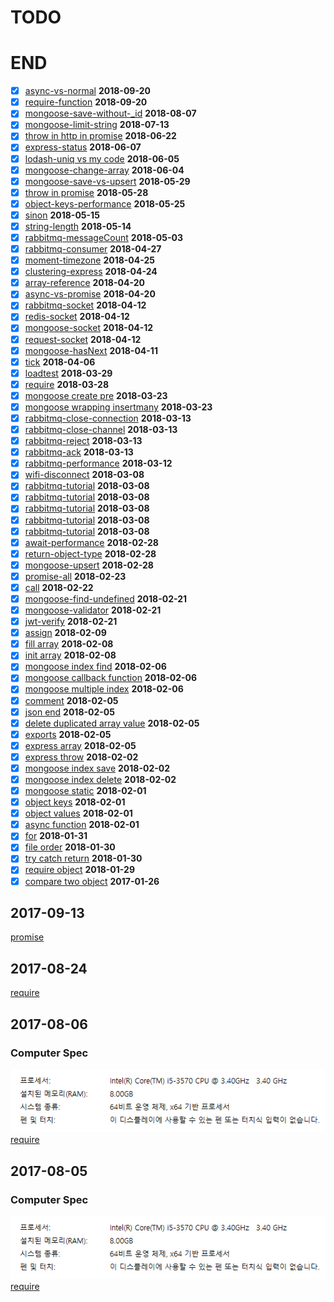 # TODO
# END
- [x] [async-vs-normal](async/performance.js) **2018-09-20**
- [x] [require-function](require/performance.js) **2018-09-20**
- [x] [mongoose-save-without-_id](mongoose/save-without-_id.js) **2018-08-07**
- [x] [mongoose-limit-string](mongoose/limit-string.js) **2018-07-13**
- [x] [throw in http in promise](./throw/request-promise.js) **2018-06-22**
- [x] [express-status](./express/status.js) **2018-06-07**
- [x] [lodash-uniq vs my code](lodash/uniq.js) **2018-06-05**
- [x] [mongoose-change-array](mongoose/change-array.js) **2018-06-04**
- [x] [mongoose-save-vs-upsert](mongoose/save-vs-upsert.js) **2018-05-29**
- [x] [throw in promise](throw/in-promise.js) **2018-05-28**
- [x] [object-keys-performance](object/keys-performance.js) **2018-05-25**
- [x] [sinon](sinon/test.js) **2018-05-15**
- [x] [string-length](length/string.js) **2018-05-14**
- [x] [rabbitmq-messageCount](rabbitmq/messageCount.js) **2018-05-03**
- [x] [rabbitmq-consumer](rabbitmq/consumer.js) **2018-04-27**
- [x] [moment-timezone](moment-timezone/index.js) **2018-04-25**
- [x] [clustering-express](clustering/README.md) **2018-04-24**
- [x] [array-reference](array/reference.js) **2018-04-20**
- [x] [async-vs-promise](async/promise.js) **2018-04-20**
- [x] [rabbitmq-socket](rabbitmq/socket.js) **2018-04-12**
- [x] [redis-socket](redis/socket.js) **2018-04-12**
- [x] [mongoose-socket](mongoose/socket.js) **2018-04-12**
- [x] [request-socket](request/socket.js) **2018-04-12**
- [x] [mongoose-hasNext](mongoose/hasNext.js) **2018-04-11**
- [x] [tick](./process/tick.js) **2018-04-06**
- [x] [loadtest](./loadtest/README.md) **2018-03-29**
- [x] [require](./require/README.md) **2018-03-28**
- [x] [mongoose create pre](./mongoose/create-pre.js) **2018-03-23**
- [x] [mongoose wrapping insertmany](./mongoose/wrapping-insertmany.js) **2018-03-23**
- [x] [rabbitmq-close-connection](rabbitmq/close-connection.js) **2018-03-13**
- [x] [rabbitmq-close-channel](rabbitmq/close-channel.js) **2018-03-13**
- [x] [rabbitmq-reject](rabbitmq/reject.js) **2018-03-13**
- [x] [rabbitmq-ack](rabbitmq/ack.js) **2018-03-13**
- [x] [rabbitmq-performance](rabbitmq/performance.js) **2018-03-12**
- [x] [wifi-disconnect](wifi/disconnect.js) **2018-03-08**
- [x] [rabbitmq-tutorial](rabbitmq/tutorial5.js) **2018-03-08**
- [x] [rabbitmq-tutorial](rabbitmq/tutorial4.js) **2018-03-08**
- [x] [rabbitmq-tutorial](rabbitmq/tutorial3.js) **2018-03-08**
- [x] [rabbitmq-tutorial](rabbitmq/tutorial2.js) **2018-03-08**
- [x] [rabbitmq-tutorial](rabbitmq/tutorial.js) **2018-03-08**
- [x] [await-performance](await/performance.js) **2018-02-28**
- [x] [return-object-type](object/type.js) **2018-02-28**
- [x] [mongoose-upsert](mongoose/upsert.js) **2018-02-28**
- [x] [promise-all](./promise/all.js) **2018-02-23**
- [x] [call](./call/test.js) **2018-02-22**
- [x] [mongoose-find-undefined](./mongoose/find-undefined.js) **2018-02-21**
- [x] [mongoose-validator](./mongoose/validator.js) **2018-02-21**
- [x] [jwt-verify](./jwt/verify.js) **2018-02-21**
- [x] [assign](./object/assign.js) **2018-02-09**
- [x] [fill array](./array/fill.js) **2018-02-08**
- [x] [init array](./array/init.js) **2018-02-08**
- [x] [mongoose index find](./mongoose/find.js) **2018-02-06**
- [x] [mongoose callback function](./mongoose/callback.js) **2018-02-06**
- [x] [mongoose multiple index](./mongoose/multiple.js) **2018-02-06**
- [x] [comment](./comment/test.js) **2018-02-05**
- [x] [json end](./express/end.js) **2018-02-05**
- [x] [delete duplicated array value](./array/duplicated.js) **2018-02-05**
- [x] [exports](./export/test.js) **2018-02-05**
- [x] [express array](./express/array.js) **2018-02-05**
- [x] [express throw](./express/throw.js) **2018-02-02**
- [x] [mongoose index save](./mongoose/save.js) **2018-02-02**
- [x] [mongoose index delete](./mongoose/delete.js) **2018-02-02**
- [x] [mongoose static](./mongoose/static.js) **2018-02-01**
- [x] [object keys](./object/keys.js) **2018-02-01**
- [x] [object values](./object/values.js) **2018-02-01**
- [x] [async function](./async/index.js) **2018-02-01**
- [x] [for](./for/index.js) **2018-01-31**
- [x] [file order](./file-order/index.js) **2018-01-30**
- [x] [try catch return](./try-catch/index.js) **2018-01-30**
- [x] [require object](./require-object/index.js) **2018-01-29**
- [x] [compare two object](./compare/object.js) **2017-01-26**
## 2017-09-13
[promise](./promise)
## 2017-08-24
[require](./mysqlpool)
## 2017-08-06
### Computer Spec
![Computer Spec](./img/computer/home.PNG)<br>
[require](./mysql)
## 2017-08-05
### Computer Spec
![Computer Spec](./img/computer/home.PNG)<br>
[require](./require)
